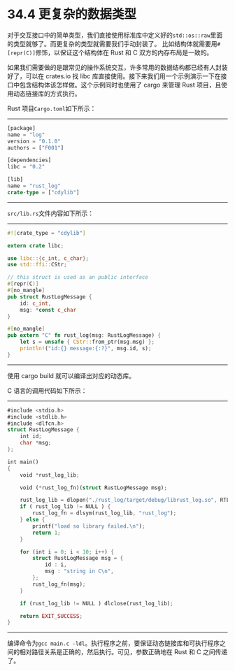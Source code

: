 # 34.4 更复杂的数据类型

对于交互接口中的简单类型，我们直接使用标准库中定义好的`std::os::raw`里面的类型就够了。而更复杂的类型就需要我们手动封装了。
比如结构体就需要用`#[repr(C)]`修饰，以保证这个结构体在 Rust 和 C 双方的内存布局是一致的。

如果我们需要做的是跟常见的操作系统交互，许多常用的数据结构都已经有人封装好了，可以在 crates.io 找 libc 库直接使用。接下来我们用一个示例演示一下在接口中包含结构体该怎样做。这个示例同时也使用了 cargo 来管理 Rust 项目，且使用动态链接库的方式执行。

Rust 项目`Cargo.toml`如下所示：

---

```rust
[package]
name = "log"
version = "0.1.0"
authors = ["F001"]

[dependencies]
libc = "0.2"

[lib]
name = "rust_log"
crate-type = ["cdylib"]
```

---

`src/lib.rs`文件内容如下所示：

---

```rust
#![crate_type = "cdylib"]

extern crate libc;

use libc::{c_int, c_char};
use std::ffi::CStr;

// this struct is used as an public interface
#[repr(C)]
#[no_mangle]
pub struct RustLogMessage {
    id: c_int,
    msg: *const c_char
}

#[no_mangle]
pub extern "C" fn rust_log(msg: RustLogMessage) {
    let s = unsafe { CStr::from_ptr(msg.msg) };
    println!("id:{} message:{:?}", msg.id, s);
}
```

---

使用 cargo build 就可以编译出对应的动态库。

C 语言的调用代码如下所示：

---

```rust
#include <stdio.h>
#include <stdlib.h>
#include <dlfcn.h>
struct RustLogMessage {
    int id;
    char *msg;
};

int main()
{
    void *rust_log_lib;

    void (*rust_log_fn)(struct RustLogMessage msg);

    rust_log_lib = dlopen("./rust_log/target/debug/librust_log.so", RTLD_LAZY);
    if ( rust_log_lib != NULL ) {
        rust_log_fn = dlsym(rust_log_lib, "rust_log");
    } else {
        printf("load so library failed.\n");
        return 1;
    }

    for (int i = 0; i < 10; i++) {
        struct RustLogMessage msg = {
            id : i,
            msg : "string in C\n",
        };
        rust_log_fn(msg);
    }

    if (rust_log_lib != NULL ) dlclose(rust_log_lib);

    return EXIT_SUCCESS;
}
```

---

编译命令为`gcc main.c -ldl`。执行程序之前，要保证动态链接库和可执行程序之间的相对路径关系是正确的，然后执行。可见，参数正确地在 Rust 和 C 之间传递了。
